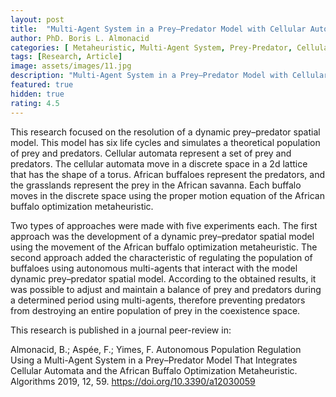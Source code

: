 ```yaml
---
layout: post
title:  "Multi-Agent System in a Prey–Predator Model with Cellular Automata and the African Buffalo Optimization"
author: PhD. Boris L. Almonacid
categories: [ Metaheuristic, Multi-Agent System, Prey-Predator, Cellular Automata, African Buffalo Optimisation ]
tags: [Research, Article]
image: assets/images/11.jpg
description: "Multi-Agent System in a Prey–Predator Model with Cellular Automata and the African Buffalo Optimisation."
featured: true
hidden: true
rating: 4.5
---
```


This research focused on the resolution of a dynamic prey–predator spatial model. This model has six life cycles and simulates a theoretical population of prey and predators. Cellular automata represent a set of prey and predators. The cellular automata move in a discrete space in a 2d lattice that has the shape of a torus. African buffaloes represent the predators, and the grasslands represent the prey in the African savanna. Each buffalo moves in the discrete space using the proper motion equation of the African buffalo optimization metaheuristic.

Two types of approaches were made with five experiments each. The first approach was the development of a dynamic prey–predator spatial model using the movement of the African buffalo optimization metaheuristic. The second approach added the characteristic of regulating the population of buffaloes using autonomous multi-agents that interact with the model dynamic prey–predator spatial model. According to the obtained results, it was possible to adjust and maintain a balance of prey and predators during a determined period using multi-agents, therefore preventing predators from destroying an entire population of prey in the coexistence space.

This research is published in a journal peer-review in:

Almonacid, B.; Aspée, F.; Yimes, F. Autonomous Population Regulation Using a Multi-Agent System in a Prey–Predator Model That Integrates Cellular Automata and the African Buffalo Optimization Metaheuristic. Algorithms 2019, 12, 59. https://doi.org/10.3390/a12030059